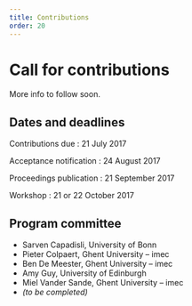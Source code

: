 ```yaml
---
title: Contributions
order: 20
---
```

# Call for contributions
More info to follow soon.

## Dates and deadlines
Contributions due
: 21 July 2017

Acceptance notification
: 24 August 2017

Proceedings publication
: 21 September 2017

Workshop
: 21 or 22 October 2017

## Program committee
- Sarven Capadisli, University of Bonn
- Pieter Colpaert, Ghent University – imec
- Ben De Meester, Ghent University – imec
- Amy Guy, University of Edinburgh
- Miel Vander Sande, Ghent University – imec
- _(to be completed)_
